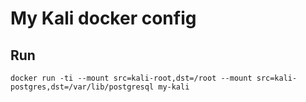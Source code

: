 # My Kali docker config

## Run

``` shell
docker run -ti --mount src=kali-root,dst=/root --mount src=kali-postgres,dst=/var/lib/postgresql my-kali
```
